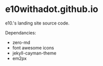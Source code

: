 # e10withadot.github.io
e10.'s landing site source code.

Dependancies:
* zero-md
* font awesome icons
* jekyll-cayman-theme
* em2px
